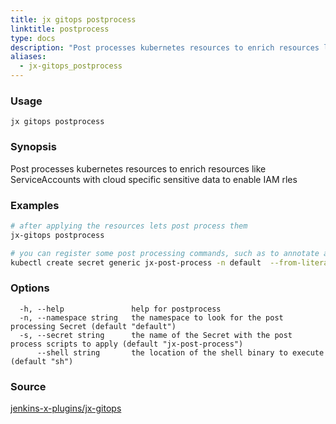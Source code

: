 ```yaml
---
title: jx gitops postprocess
linktitle: postprocess
type: docs
description: "Post processes kubernetes resources to enrich resources like ServiceAccounts with cloud specific sensitive data to enable IAM rles"
aliases:
  - jx-gitops_postprocess
---
```


### Usage

```
jx gitops postprocess
```

### Synopsis

Post processes kubernetes resources to enrich resources like ServiceAccounts with cloud specific sensitive data to enable IAM rles

### Examples

  ```bash
  # after applying the resources lets post process them
  jx-gitops postprocess
  
  # you can register some post processing commands, such as to annotate a ServiceAccount via:
  kubectl create secret generic jx-post-process -n default  --from-literal=commands="kubectl annotate sa tekton-bot hello=world"%!(EXTRA string=jx-gitops)

  ```
### Options

```
  -h, --help               help for postprocess
  -n, --namespace string   the namespace to look for the post processing Secret (default "default")
  -s, --secret string      the name of the Secret with the post process scripts to apply (default "jx-post-process")
      --shell string       the location of the shell binary to execute (default "sh")
```



### Source

[jenkins-x-plugins/jx-gitops](https://github.com/jenkins-x-plugins/jx-gitops)

